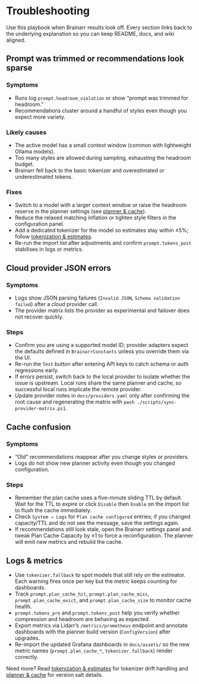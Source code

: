# Troubleshooting

Use this playbook when Brainarr results look off. Every section links back to the underlying explanation so you can keep README, docs, and wiki aligned.

## Prompt was trimmed or recommendations look sparse

### Symptoms

- Runs log `prompt.headroom_violation` or show “prompt was trimmed for headroom.”
- Recommendations cluster around a handful of styles even though you expect more variety.

### Likely causes

- The active model has a small context window (common with lightweight Ollama models).
- Too many styles are allowed during sampling, exhausting the headroom budget.
- Brainarr fell back to the basic tokenizer and overestimated or underestimated tokens.

### Fixes

- Switch to a model with a larger context window or raise the headroom reserve in the planner settings (see [planner & cache](./planner-and-cache.md)).
- Reduce the relaxed matching inflation or tighten style filters in the configuration panel.
- Add a dedicated tokenizer for the model so estimates stay within ±5%; follow [tokenization & estimates](./tokenization-and-estimates.md).
- Re-run the import list after adjustments and confirm `prompt.tokens_post` stabilises in logs or metrics.

## Cloud provider JSON errors

### Symptoms

- Logs show JSON parsing failures (`Invalid JSON`, `Schema validation failed`) after a cloud provider call.
- The provider matrix lists the provider as experimental and failover does not recover quickly.

### Steps

- Confirm you are using a supported model ID; provider adapters expect the defaults defined in `BrainarrConstants` unless you override them via the UI.
- Re-run the `Test` button after entering API keys to catch schema or auth regressions early.
- If errors persist, switch back to the local provider to isolate whether the issue is upstream. Local runs share the same planner and cache, so successful local runs implicate the remote provider.
- Update provider notes in `docs/providers.yaml` only after confirming the root cause and regenerating the matrix with `pwsh ./scripts/sync-provider-matrix.ps1`.

## Cache confusion

### Symptoms

- “Old” recommendations reappear after you change styles or providers.
- Logs do not show new planner activity even though you changed configuration.

### Steps

- Remember the plan cache uses a five-minute sliding TTL by default. Wait for the TTL to expire or click `Disable` then `Enable` on the import list to flush the cache immediately.
- Check `System → Logs` for `Plan cache configured` entries; if you changed capacity/TTL and do not see the message, save the settings again.
- If recommendations still look stale, open the Brainarr settings panel and tweak Plan Cache Capacity by ±1 to force a reconfiguration. The planner will emit new metrics and rebuild the cache.

## Logs & metrics

- Use `tokenizer.fallback` to spot models that still rely on the estimator. Each warning fires once per key but the metric keeps counting for dashboards.
- Track `prompt.plan_cache_hit`, `prompt.plan_cache_miss`, `prompt.plan_cache_evict`, and `prompt.plan_cache_size` to monitor cache health.
- `prompt.tokens_pre` and `prompt.tokens_post` help you verify whether compression and headroom are behaving as expected.
- Export metrics via Lidarr’s `/metrics/prometheus` endpoint and annotate dashboards with the planner build version (`ConfigVersion`) after upgrades.
- Re-import the updated Grafana dashboards in `docs/assets/` so the new metric names (`prompt.plan_cache_*`, `tokenizer.fallback`) render correctly.

Need more? Read [tokenization & estimates](./tokenization-and-estimates.md) for tokenizer drift handling and [planner & cache](./planner-and-cache.md) for version salt details.
